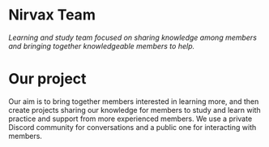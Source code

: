 # Nirvax Team
*Learning and study team focused on sharing knowledge among members and bringing together knowledgeable members to help.*

# Our project
Our aim is to bring together members interested in learning more, and then create projects sharing our knowledge for members to study and learn with practice and support from more experienced members. We use a private Discord community for conversations and a public one for interacting with members.

